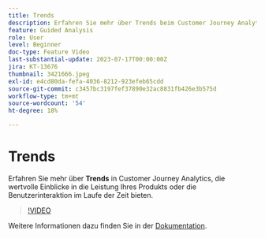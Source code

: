 ```yaml
---
title: Trends
description: Erfahren Sie mehr über Trends beim Customer Journey Analytics, was wertvolle Einblicke in die Leistung Ihres Produkts oder die Benutzerinteraktion im Laufe der Zeit bietet.
feature: Guided Analysis
role: User
level: Beginner
doc-type: Feature Video
last-substantial-update: 2023-07-17T00:00:00Z
jira: KT-13676
thumbnail: 3421666.jpeg
exl-id: e4cd80da-fefa-4036-8212-923efeb65cdd
source-git-commit: c3457bc3197fef37890e32ac8831fb426e3b575d
workflow-type: tm+mt
source-wordcount: '54'
ht-degree: 18%

---
```


# Trends

Erfahren Sie mehr über **Trends** in Customer Journey Analytics, die wertvolle Einblicke in die Leistung Ihres Produkts oder die Benutzerinteraktion im Laufe der Zeit bieten.

>[!VIDEO](https://video.tv.adobe.com/v/3421666/?learn=on)

Weitere Informationen dazu finden Sie in der [Dokumentation](https://experienceleague.adobe.com/docs/analytics-platform/using/guided-analysis/trends/usage.html?lang=de).
